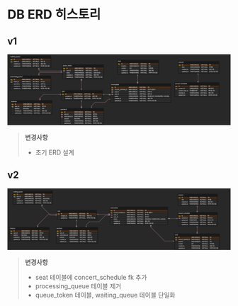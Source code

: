 # DB ERD 히스토리

## v1
![v1](../../images/erd/ERD_v1.png)
> **변경사항**    
> - 초기 ERD 설계

## v2
![v2](../../images/erd/ERD_v2.png)

> **변경사항**  
> - seat 테이블에 concert_schedule fk 추가
> - processing_queue 테이블 제거
> - queue_token 테이블, waiting_queue 테이블 단일화